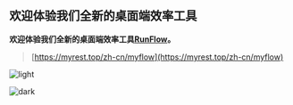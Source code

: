 ## 欢迎体验我们全新的桌面端效率工具

**欢迎体验我们全新的桌面端效率工具[RunFlow](https://myrest.top/zh-cn/myflow)。**

> [https://myrest.top/zh-cn/myflow](https://myrest.top/zh-cn/myflow)

![light](https://myrest.top/static/images/myflow/builtin_light.png)

![dark](https://myrest.top/static/images/myflow/builtin_dark.png)
